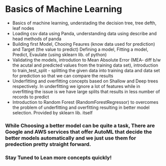 # Basics of Machine Learning

- Basics of machine learning, understading the decision tree, tree defth, leaf nodes 
- Loading csv data using Panda, understanding data using describe and head methods of panda 
- Building first Model, Chooing Feaures (know data used for prediction) and Target (the value to predict)  Defining a model, Fitting a model, Predict, Evaulate (using sklearn lib. of python)
- Validating the models, introdution to Mean Absolute Error (MEA- diff b/w the acutal and predicted values from the training data set), introduction to train_test_split - splitting the given data into training data and data set for prediction so that we can compare the results
- Underfitting and overfitting concepts based on Shallow and Deep trees respectively. In underfitting we ignore a lot of features while in overfitting the issue is we have large splits that results in less number of records to predict 
- Introduction to Random Forest (RandomForestRegressor) to overcomes the problem of underfitting and overfitting resulting in better model selection. Provided by sklearn lib. itself 

### While Choosing a better model can be quite a task, There are Google and AWS services that offer AutoML that decide the better models automatically and we just use them for predection pretty straight forward. 

### Stay Tuned to Lean more concepts quickly!